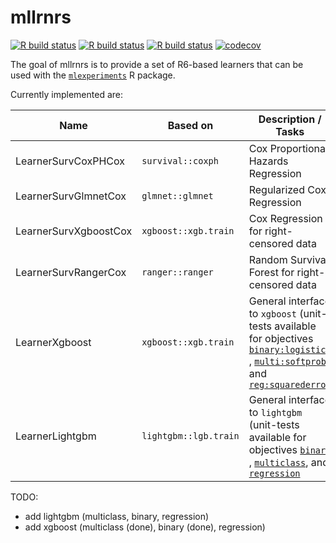 # mllrnrs

<!-- badges: start -->
[![R build status](https://github.com/kapsner/mllrnrs/workflows/R%20CMD%20Check%20via%20{tic}/badge.svg)](https://github.com/kapsner/mllrnrs/actions)
[![R build status](https://github.com/kapsner/mllrnrs/workflows/lint/badge.svg)](https://github.com/kapsner/mllrnrs/actions)
[![R build status](https://github.com/kapsner/mllrnrs/workflows/test-coverage/badge.svg)](https://github.com/kapsner/mllrnrs/actions)
[![codecov](https://codecov.io/gh/kapsner/mllrnrs/branch/main/graph/badge.svg)](https://app.codecov.io/gh/kapsner/mllrnrs)
<!-- badges: end -->

The goal of mllrnrs is to provide a set of R6-based learners that can be used with the [`mlexperiments`](https://github.com/kapsner/mlexperiments) R package.

Currently implemented are:

| Name | Based on | Description / Tasks |
| ---- | -------- | ------------------- |
| LearnerSurvCoxPHCox | `survival::coxph` | Cox Proportional Hazards Regression |
| LearnerSurvGlmnetCox | `glmnet::glmnet` | Regularized Cox Regression |
| LearnerSurvXgboostCox | `xgboost::xgb.train` | Cox Regression for right-censored data |
| LearnerSurvRangerCox | `ranger::ranger` | Random Survival Forest for right-censored data |
| LearnerXgboost | `xgboost::xgb.train` | General interface to `xgboost` (unit-tests available for objectives [`binary:logistic`](tests/testthat/test-xgboost_binary.R) , [`multi:softprob`](tests/testthat/test-xgboost_multiclass.R), and [`reg:squarederror`](tests/testthat/test-xgboost_regression.R) |
| LearnerLightgbm | `lightgbm::lgb.train` | General interface to `lightgbm` (unit-tests available for objectives [`binary`](tests/testthat/test-lightgbm_binary.R) , [`multiclass`](tests/testthat/test-lightgbm_multiclass.R), and [`regression`](tests/testthat/test-lightgbm_regression.R) |

TODO:
- add lightgbm (multiclass, binary, regression)
- add xgboost (multiclass (done), binary (done), regression)
